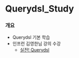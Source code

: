 # Querydsl_Study
### 개요
- Querydsl 기본 학습
- 인프런 김영한님 강의 수강
  - [실전! Querydsl](https://www.inflearn.com/course/Querydsl-%EC%8B%A4%EC%A0%84)
